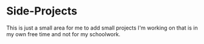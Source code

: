 # Side-Projects

This is just a small area for me to add small projects I'm working on that is in my own free time
and not for my schoolwork.

